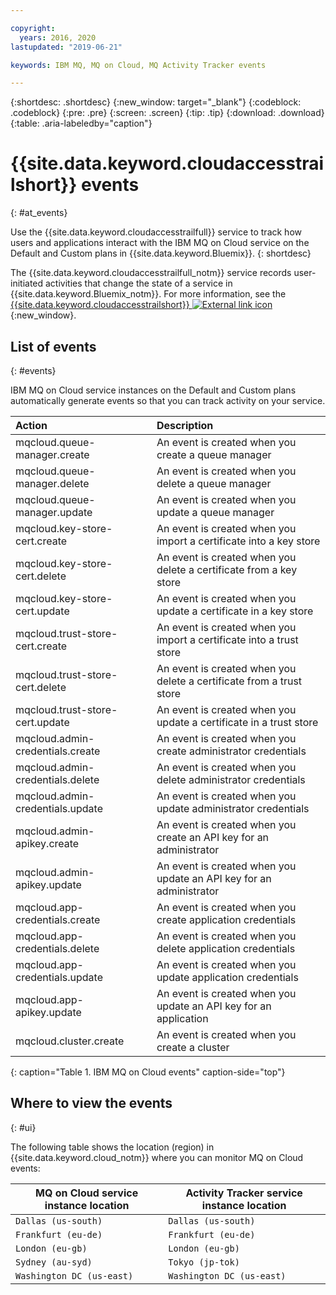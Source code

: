 ```yaml
---

copyright:
  years: 2016, 2020
lastupdated: "2019-06-21"

keywords: IBM MQ, MQ on Cloud, MQ Activity Tracker events

---
```


{:shortdesc: .shortdesc}
{:new_window: target="_blank"}
{:codeblock: .codeblock}
{:pre: .pre}
{:screen: .screen}
{:tip: .tip}
{:download: .download}
{:table: .aria-labeledby="caption"}

<!-- Name your file `at-events.md` and include it in the Reference nav group in your toc file. -->

# {{site.data.keyword.cloudaccesstrailshort}} events
{: #at_events}

Use the {{site.data.keyword.cloudaccesstrailfull}} service to track how users and applications interact with the IBM MQ on Cloud service on the Default and Custom plans in {{site.data.keyword.Bluemix}}.
{: shortdesc}

The {{site.data.keyword.cloudaccesstrailfull_notm}} service records user-initiated activities that change the state of a service in {{site.data.keyword.Bluemix_notm}}. For more information, see the [{{site.data.keyword.cloudaccesstrailshort}} ![External link icon](../../icons/launch-glyph.svg "External link icon")](/docs/services/Activity-Tracker-with-LogDNA?topic=logdnaat-getting-started#getting-started){:new_window}.

<!-- You can create different sections to group events by area. -->

## List of events
{: #events}

<!-- Make sure you introduce the table with a detailed description that immediately precedes it. For example, see https://cloud.ibm.com/docs/services/cloud-activity-tracker/services?topic=cloud-activity-tracker-cf#catalog. -->

 IBM MQ on Cloud service instances on the Default and Custom plans automatically generate events so that you can track activity on your service.

| Action | Description |
|:-------|:------------|
| mqcloud.queue-manager.create | An event is created when you create a queue manager|
| mqcloud.queue-manager.delete | An event is created when you delete a queue manager|
| mqcloud.queue-manager.update | An event is created when you update a queue manager|
| mqcloud.key-store-cert.create | An event is created when you import a certificate into a key store|
| mqcloud.key-store-cert.delete | An event is created when you delete a certificate from a key store|
| mqcloud.key-store-cert.update | An event is created when you update a certificate in a key store|
| mqcloud.trust-store-cert.create | An event is created when you import a certificate into a trust store|
| mqcloud.trust-store-cert.delete | An event is created when you delete a certificate from a trust store|
| mqcloud.trust-store-cert.update | An event is created when you update a certificate in a trust store|
| mqcloud.admin-credentials.create | An event is created when you create administrator credentials|
| mqcloud.admin-credentials.delete | An event is created when you delete administrator credentials|
| mqcloud.admin-credentials.update | An event is created when you update administrator credentials|
| mqcloud.admin-apikey.create | An event is created when you create an API key for an administrator|
| mqcloud.admin-apikey.update | An event is created when you update an API key for an administrator|
| mqcloud.app-credentials.create | An event is created when you create application credentials|
| mqcloud.app-credentials.delete | An event is created when you delete application credentials|
| mqcloud.app-credentials.update | An event is created when you update application credentials|
| mqcloud.app-apikey.update | An event is created when you update an API key for an application|
| mqcloud.cluster.create | An event is created when you create a cluster|
{: caption="Table 1. IBM MQ on Cloud events" caption-side="top"}

## Where to view the events
{: #ui}

The following table shows the location (region) in {{site.data.keyword.cloud_notm}} where you can monitor MQ on Cloud events:

| MQ on Cloud service instance location  | Activity Tracker service instance location |
|----------------------------------------|--------------------------------------------|
| `Dallas (us-south)`                    | `Dallas (us-south)`                        |
| `Frankfurt (eu-de)`                    | `Frankfurt (eu-de)`                        |
| `London (eu-gb)`                       | `London (eu-gb)`                           |
| `Sydney (au-syd)`                      | `Tokyo (jp-tok)`                           |
| `Washington DC (us-east)`              | `Washington DC (us-east)`                  |
